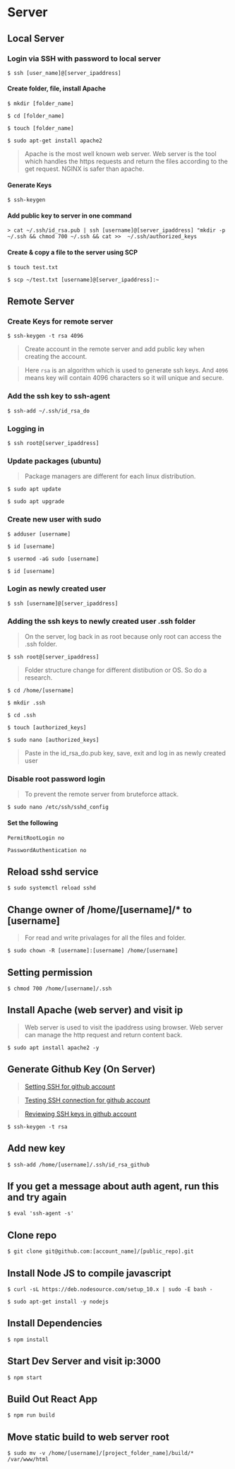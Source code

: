 # Server

## Local Server

### Login via SSH with password to local server

`$ ssh [user_name]@[server_ipaddress]`

#### Create folder, file, install Apache

`$ mkdir [folder_name]`

`$ cd [folder_name]`

`$ touch [folder_name]`

`$ sudo apt-get install apache2`

> Apache is the most well known web server. Web server is the tool which handles the https requests and return the files according to the get request. NGINX is safer than apache.

#### Generate Keys

`$ ssh-keygen`

#### Add public key to server in one command

`> cat ~/.ssh/id_rsa.pub | ssh [username]@[server_ipaddress] "mkdir -p ~/.ssh && chmod 700 ~/.ssh && cat >>  ~/.ssh/authorized_keys`

#### Create & copy a file to the server using SCP

`$ touch test.txt`

`$ scp ~/test.txt [username]@[server_ipaddress]:~`

## Remote Server

### Create Keys for remote server

`$ ssh-keygen -t rsa 4096`

> Create account in the remote server and add public key when creating the account.

> Here `rsa` is an algorithm which is used to generate ssh keys. And `4096` means key will contain 4096 characters so it will unique and secure.

### Add the ssh key to ssh-agent

`$ ssh-add ~/.ssh/id_rsa_do`

### Logging in

`$ ssh root@[server_ipaddress]`

### Update packages (ubuntu)

> Package managers are different for each linux distribution.

`$ sudo apt update`

`$ sudo apt upgrade`

### Create new user with sudo

`$ adduser [username]`

`$ id [username]`

`$ usermod -aG sudo [username]`

`$ id [username]`

### Login as newly created user

`$ ssh [username]@[server_ipaddress]`

### Adding the ssh keys to newly created user .ssh folder

> On the server, log back in as root because only root can access the .ssh folder.

`$ ssh root@[server_ipaddress]`

> Folder structure change for different distibution or OS. So do a research.

`$ cd /home/[username]`

`$ mkdir .ssh`

`$ cd .ssh`

`$ touch [authorized_keys]`

`$ sudo nano [authorized_keys]`

> Paste in the id_rsa_do.pub key, save, exit and log in as newly created user

### Disable root password login

> To prevent the remote server from bruteforce attack.

`$ sudo nano /etc/ssh/sshd_config`

#### Set the following

`PermitRootLogin no`

`PasswordAuthentication no`

## Reload sshd service

`$ sudo systemctl reload sshd`

## Change owner of /home/[username]/* to [username]

> For read and write privalages for all the files and folder.

`$ sudo chown -R [username]:[username] /home/[username]`

## Setting permission

`$ chmod 700 /home/[username]/.ssh`

## Install Apache (web server) and visit ip

> Web server is used to visit the ipaddress using browser. Web server can manage the http request and return content back.

`$ sudo apt install apache2 -y`

## Generate Github Key (On Server)

> [Setting SSH for github account](https://docs.github.com/en/github/authenticating-to-github/connecting-to-github-with-ssh/generating-a-new-ssh-key-and-adding-it-to-the-ssh-agent)

> [Testing SSH connection for github account](https://docs.github.com/en/github/authenticating-to-github/connecting-to-github-with-ssh/testing-your-ssh-connection)

> [Reviewing SSH keys in github account](https://docs.github.com/en/github/authenticating-to-github/keeping-your-account-and-data-secure/reviewing-your-ssh-keys)

`$ ssh-keygen -t rsa`

## Add new key

`$ ssh-add /home/[username]/.ssh/id_rsa_github`

## If you get a message about auth agent, run this and try again

`$ eval 'ssh-agent -s'`

## Clone repo

`$ git clone git@github.com:[account_name]/[public_repo].git`

## Install Node JS to compile javascript

`$ curl -sL https://deb.nodesource.com/setup_10.x | sudo -E bash -`

`$ sudo apt-get install -y nodejs`

## Install Dependencies

`$ npm install`

## Start Dev Server and visit ip:3000

`$ npm start`

## Build Out React App

`$ npm run build`

## Move static build to web server root

`$ sudo mv -v /home/[username]/[project_folder_name]/build/* /var/www/html`
